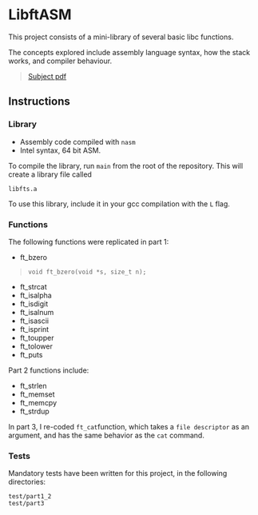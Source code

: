# LibftASM

This project consists of a mini-library of several basic libc functions.

The concepts explored include assembly language syntax, how the stack works, and compiler behaviour.

> [Subject pdf](https://github.com/Caruychen/42Cursus/blob/main/pdf/libft-asm.en.pdf)

## Instructions

### Library
* Assembly code compiled with `nasm`
* Intel syntax, 64 bit ASM.

To compile the library, run `main` from the root of the repository. This will create a library file called
```
libfts.a
```

To use this library, include it in your gcc compilation with the `L` flag.

### Functions

The following functions were replicated in part 1:

* ft\_bzero
> `void ft_bzero(void *s, size_t n);`
* ft\_strcat
* ft\_isalpha
* ft\_isdigit
* ft\_isalnum
* ft\_isascii
* ft\_isprint
* ft\_toupper
* ft\_tolower
* ft\_puts

Part 2 functions include:
* ft\_strlen
* ft\_memset
* ft\_memcpy
* ft\_strdup

In part 3, I re-coded `ft_cat`function, which takes a `file descriptor` as an argument, and has the same behavior as the `cat` command.

### Tests

Mandatory tests have been written for this project, in the following directories:
```
test/part1_2
test/part3
```

